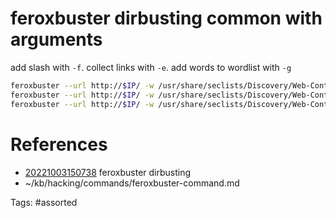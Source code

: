 # feroxbuster dirbusting common with arguments
add slash with `-f`.
collect links with `-e`.
add words to wordlist with `-g`
```bash
feroxbuster --url http://$IP/ -w /usr/share/seclists/Discovery/Web-Content/common.txt
feroxbuster --url http://$IP/ -w /usr/share/seclists/Discovery/Web-Content/common.txt -f
feroxbuster --url http://$IP/ -w /usr/share/seclists/Discovery/Web-Content/common.txt -g -e -f
```

# References
- [20221003150738](/zet/20221003150738/README.md) feroxbuster dirbusting
- ~/kb/hacking/commands/feroxbuster-command.md

Tags:
    #assorted
